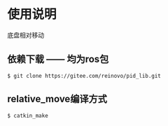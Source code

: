 # 使用说明



底盘相对移动

## 依赖下载 —— 均为ros包
```
$ git clone https://gitee.com/reinovo/pid_lib.git
```

## relative_move编译方式



```
$ catkin_make
```